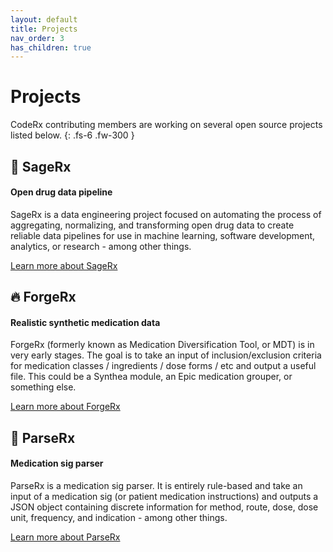 ```yaml
---
layout: default
title: Projects
nav_order: 3
has_children: true
---
```


# Projects

CodeRx contributing members are working on several open source projects listed below.
{: .fs-6 .fw-300 }

## 🌿 SageRx

#### Open drug data pipeline

SageRx is a data engineering project focused on automating the process of aggregating, normalizing, and transforming open drug data to create reliable data pipelines for use in machine learning, software development, analytics, or research - among other things.

[Learn more about SageRx](/sagerx)

## 🔥 ForgeRx

#### Realistic synthetic medication data

ForgeRx (formerly known as Medication Diversification Tool, or MDT) is in very early stages. The goal is to take an input of inclusion/exclusion criteria for medication classes / ingredients / dose forms / etc and output a useful file. This could be a Synthea module, an Epic medication grouper, or something else.

[Learn more about ForgeRx](/forgerx)

## 🧠 ParseRx

#### Medication sig parser

ParseRx is a medication sig parser. It is entirely rule-based and take an input of a medication sig (or patient medication instructions) and outputs a JSON object containing discrete information for method, route, dose, dose unit, frequency, and indication - among other things.

[Learn more about ParseRx](/parserx)

